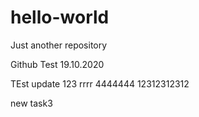 # hello-world
Just another repository

Github Test 19.10.2020

TEst update 123
rrrr
4444444
12312312312




new task3
